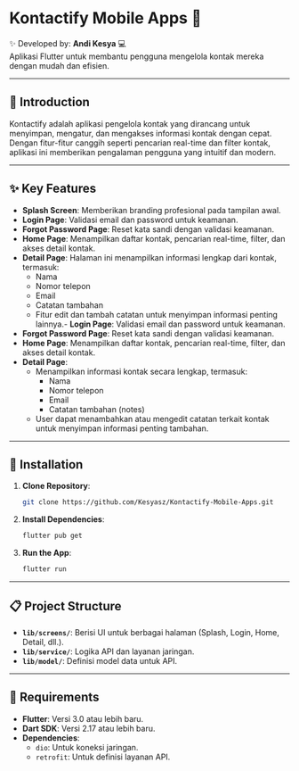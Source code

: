 # Kontactify Mobile Apps 📱

✨ Developed by: **Andi Kesya** 💻  
Aplikasi Flutter untuk membantu pengguna mengelola kontak mereka dengan mudah dan efisien.

---

## **📖 Introduction**  
Kontactify adalah aplikasi pengelola kontak yang dirancang untuk menyimpan, mengatur, dan mengakses informasi kontak dengan cepat. Dengan fitur-fitur canggih seperti pencarian real-time dan filter kontak, aplikasi ini memberikan pengalaman pengguna yang intuitif dan modern.

---

## **✨ Key Features**

- **Splash Screen**: Memberikan branding profesional pada tampilan awal.
- **Login Page**: Validasi email dan password untuk keamanan.
- **Forgot Password Page**: Reset kata sandi dengan validasi keamanan.
- **Home Page**: Menampilkan daftar kontak, pencarian real-time, filter, dan akses detail kontak.
- **Detail Page**: Halaman ini menampilkan informasi lengkap dari kontak, termasuk:
  - Nama
  - Nomor telepon
  - Email
  - Catatan tambahan
  - Fitur edit dan tambah catatan untuk menyimpan informasi penting lainnya.- **Login Page**: Validasi email dan password untuk keamanan.
- **Forgot Password Page**: Reset kata sandi dengan validasi keamanan.
- **Home Page**: Menampilkan daftar kontak, pencarian real-time, filter, dan akses detail kontak.
- **Detail Page**:  
  - Menampilkan informasi kontak secara lengkap, termasuk:
    - Nama
    - Nomor telepon
    - Email
    - Catatan tambahan (notes)
  - User dapat menambahkan atau mengedit catatan terkait kontak untuk menyimpan informasi penting tambahan.

---

## **🚀 Installation**  
1. **Clone Repository**:
   ```bash
   git clone https://github.com/Kesyasz/Kontactify-Mobile-Apps.git
   ```
2. **Install Dependencies**:
   ```bash
   flutter pub get
   ```
3. **Run the App**:
   ```bash
   flutter run
   ```

---

## **📋 Project Structure**  
- **`lib/screens/`**: Berisi UI untuk berbagai halaman (Splash, Login, Home, Detail, dll.).
- **`lib/service/`**: Logika API dan layanan jaringan.
- **`lib/model/`**: Definisi model data untuk API.

---

## **📂 Requirements**  
- **Flutter**: Versi 3.0 atau lebih baru.
- **Dart SDK**: Versi 2.17 atau lebih baru.
- **Dependencies**:
  - `dio`: Untuk koneksi jaringan.
  - `retrofit`: Untuk definisi layanan API.
